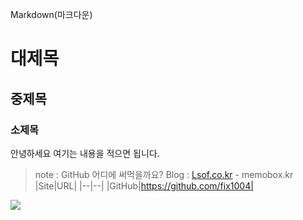 Markdown(마크다운)
# 대제목
## 중제목
### 소제목
안녕하세요 여기는 내용을 적으면 됩니다.
>note : GitHub 어디에 써먹을까요?
Blog : [Lsof.co.kr](http://www.lsof.co.kr) - memobox.kr
|Site|URL|
|--|--|
|GitHub|https://github.com/fix1004|
<img src="https://www.kali.org/features/">

